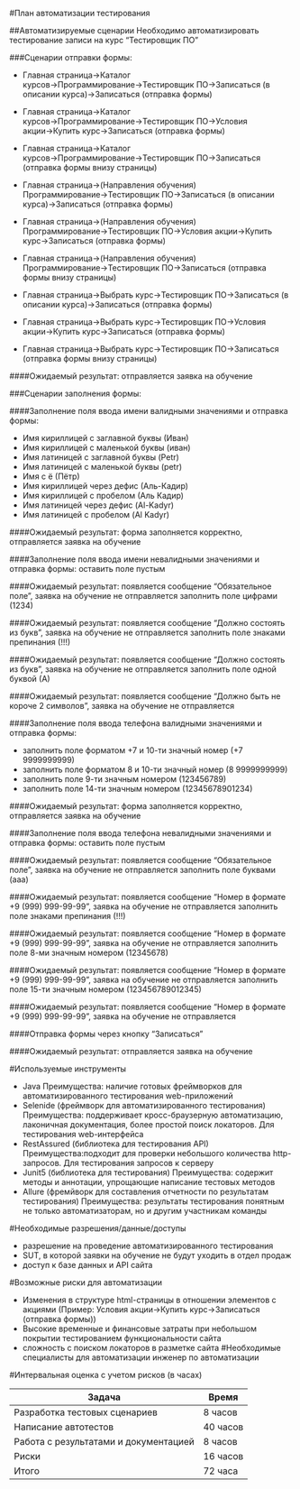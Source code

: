 #План автоматизации тестирования

##Автоматизируемые сценарии
Необходимо автоматизировать тестирование записи на курс “Тестировщик ПО”

###Сценарии отправки формы:

- Главная страница→Каталог курсов→Программирование→Тестировщик ПО→Записаться (в описании курса)→Записаться (отправка формы)

- Главная страница→Каталог курсов→Программирование→Тестировщик ПО→Условия акции→Купить курс→Записаться (отправка формы)

- Главная страница→Каталог курсов→Программирование→Тестировщик ПО→Записаться (отправка формы внизу страницы)

- Главная страница→(Направления обучения) Программирование→Тестировщик ПО→Записаться (в описании курса)→Записаться (отправка формы)

- Главная страница→(Направления обучения) Программирование→Тестировщик ПО→Условия акции→Купить курс→Записаться (отправка формы)

- Главная страница→(Направления обучения) Программирование→Тестировщик ПО→Записаться (отправка формы внизу страницы)

- Главная страница→Выбрать курс→Тестировщик ПО→Записаться (в описании курса)→Записаться (отправка формы)

- Главная страница→Выбрать курс→Тестировщик ПО→Условия акции→Купить курс→Записаться (отправка формы)

- Главная страница→Выбрать курс→Тестировщик ПО→Записаться (отправка формы внизу страницы)

####Ожидаемый результат: отправляется заявка на обучение

###Сценарии заполнения формы:

####Заполнение поля ввода имени валидными значениями и отправка формы:
- Имя кириллицей с заглавной буквы (Иван)
- Имя кириллицей с маленькой буквы (иван)
- Имя латиницей с заглавной буквы (Petr)
- Имя латиницей с маленькой буквы (petr)
- Имя с ё (Пётр)
- Имя кириллицей через дефис (Аль-Кадир)
- Имя кириллицей с пробелом (Аль Кадир)
- Имя латиницей через дефис (Al-Kadyr)
- Имя латиницей с пробелом (Al Kadyr)

####Ожидаемый результат: форма заполняется корректно, отправляется заявка на обучение

####Заполнение поля ввода имени невалидными значениями и отправка формы:
оставить поле пустым

####Ожидаемый результат: появляется сообщение “Обязательное поле”, заявка на обучение не отправляется
заполнить поле цифрами (1234)

####Ожидаемый результат: появляется сообщение “Должно состоять из букв”, заявка на обучение не отправляется
заполнить поле знаками препинания (!!!)

####Ожидаемый результат: появляется сообщение “Должно состоять из букв”, заявка на обучение не отправляется
заполнить поле одной буквой (А)

####Ожидаемый результат: появляется сообщение “Должно быть не короче 2 символов”, заявка на обучение не отправляется

####Заполнение поля ввода телефона валидными значениями и отправка формы:

- заполнить поле форматом +7 и 10-ти значный номер (+7 9999999999)
- заполнить поле форматом 8 и 10-ти значный номер (8 9999999999)
- заполнить поле 9-ти значным номером (123456789)
- заполнить поле 14-ти значным номером (12345678901234)

####Ожидаемый результат: форма заполняется корректно, отправляется заявка на обучение

####Заполнение поля ввода телефона невалидными значениями и отправка формы:
оставить поле пустым

####Ожидаемый результат: появляется сообщение “Обязательное поле”, заявка на обучение не отправляется
заполнить поле буквами (ааа)

####Ожидаемый результат: появляется сообщение “Номер в формате +9 (999) 999-99-99”, заявка на обучение не отправляется
заполнить поле знаками препинания (!!!)

####Ожидаемый результат: появляется сообщение “Номер в формате +9 (999) 999-99-99”, заявка на обучение не отправляется
заполнить поле 8-ми значным номером (12345678)

####Ожидаемый результат: появляется сообщение “Номер в формате +9 (999) 999-99-99”, заявка на обучение не отправляется
заполнить поле 15-ти значным номером (123456789012345)

####Ожидаемый результат: появляется сообщение “Номер в формате +9 (999) 999-99-99”, заявка на обучение не отправляется

####Отправка формы через кнопку “Записаться”

####Ожидаемый результат: отправляется заявка на обучение


#Используемые инструменты
- Java Преимущества: наличие готовых фреймворков для автоматизированного тестирования web-приложений 
- Selenide (фреймворк для автоматизированного тестирования) Преимущества: поддерживает кросс-браузерную автоматизацию, лаконичная документация, более простой поиск локаторов. Для тестирования web-интерфейса
- RestAssured (библиотека для тестирования API) Преимущества:подходит для проверки небольшого количества http-запросов. Для тестирования запросов к серверу
- Junit5 (библиотека для тестирования) Преимущества: содержит методы и аннотации, упрощающие написание тестовых методов
- Allure (фремйворк для составления отчетности по результатам тестирования) Преимущества: результаты тестирования понятным не только автоматизаторам, но и другим участникам команды


#Необходимые разрешения/данные/доступы
- разрешение на проведение автоматизированного тестирования
- SUT, в которой заявки на обучение не будут уходить в отдел продаж
- доступ к базе данных и API сайта


#Возможные риски для автоматизации
- Изменения в структуре html-страницы в отношении элементов с акциями (Пример: Условия акции→Купить курс→Записаться (отправка формы))
- Высокие временные и финансовые затраты при небольшом покрытии тестированием функциональности сайта
- сложность с поиском локаторов в разметке сайта
#Необходимые специалисты для автоматизации
инженер по автоматизации

#Интервальная оценка с учетом рисков (в часах)


Задача        | Время
------------- | -------------
Разработка тестовых сценариев  | 8 часов
Написание автотестов  | 40 часов
Работа с результатами и документацией | 8 часов
Риски | 16 часов
Итого | 72 часа
